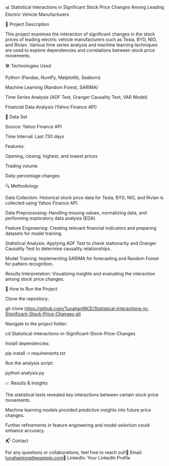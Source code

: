 📊 Statistical Interactions in Significant Stock Price Changes Among Leading Electric Vehicle Manufacturers

📌 Project Description

This project examines the interaction of significant changes in the stock prices of leading electric vehicle manufacturers such as Tesla, BYD, NIO, and Rivian. Various time series analysis and machine learning techniques are used to explore dependencies and correlations between stock price movements.

🛠 Technologies Used

Python (Pandas, NumPy, Matplotlib, Seaborn)

Machine Learning (Random Forest, SARIMA)

Time Series Analysis (ADF Test, Granger Causality Test, VAR Model)

Financial Data Analysis (Yahoo Finance API)

📂 Data Set

Source: Yahoo Finance API

Time Interval: Last 730 days

Features:

Opening, closing, highest, and lowest prices

Trading volume

Daily percentage changes

🔍 Methodology

Data Collection: Historical stock price data for Tesla, BYD, NIO, and Rivian is collected using Yahoo Finance API.

Data Preprocessing: Handling missing values, normalizing data, and performing exploratory data analysis (EDA).

Feature Engineering: Creating relevant financial indicators and preparing datasets for model training.

Statistical Analysis: Applying ADF Test to check stationarity and Granger Causality Test to determine causality relationships.

Model Training: Implementing SARIMA for forecasting and Random Forest for pattern recognition.

Results Interpretation: Visualizing insights and evaluating the interaction among stock price changes.

🚀 How to Run the Project

Clone the repository:

git clone https://github.com/TunahanINCE/Statistical-Interactions-in-Significant-Stock-Price-Changes.git

Navigate to the project folder:

cd Statistical-Interactions-in-Significant-Stock-Price-Changes

Install dependencies:

pip install -r requirements.txt

Run the analysis script:

python analysis.py

📈 Results & Insights

The statistical tests revealed key interactions between certain stock price movements.

Machine learning models provided predictive insights into future price changes.

Further refinements in feature engineering and model selection could enhance accuracy.

📬 Contact

For any questions or collaborations, feel free to reach out!📧 Email: tunahanince@example.com🔗 LinkedIn: Your LinkedIn Profile

